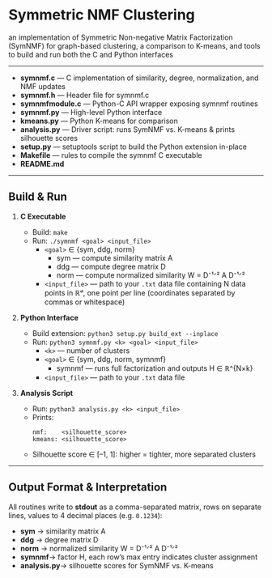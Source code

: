 # Symmetric NMF Clustering

an implementation of Symmetric Non-negative Matrix Factorization (SymNMF) for graph-based clustering, a comparison to K-means, and tools to build and run both the C and Python interfaces

---

- **symnmf.c**           — C implementation of similarity, degree, normalization, and NMF updates
- **symnmf.h**           — Header file for symnmf.c
- **symnmfmodule.c**     — Python-C API wrapper exposing symnmf routines
- **symnmf.py**          — High-level Python interface
- **kmeans.py**          — Python K-means for comparison
- **analysis.py**        — Driver script: runs SymNMF vs. K-means & prints silhouette scores
- **setup.py**           — setuptools script to build the Python extension in-place
- **Makefile**           — rules to compile the symnmf C executable
- **README.md**          

---

## Build & Run

1. **C Executable**
   - Build: `make`
   - Run: `./symnmf <goal> <input_file>`
     - `<goal>` ∈ {sym, ddg, norm}
       - sym  — compute similarity matrix A
       - ddg  — compute degree matrix D
       - norm — compute normalized similarity W = D⁻¹ᐟ² A D⁻¹ᐟ²
     - `<input_file>` — path to your `.txt` data file containing N data points in ℝᵈ, one point per line (coordinates separated by commas or whitespace)

2. **Python Interface**
   - Build extension: `python3 setup.py build_ext --inplace`
   - Run: `python3 symnmf.py <k> <goal> <input_file>`
     - `<k>` — number of clusters
     - `<goal>` ∈ {sym, ddg, norm, symnmf}
       - symnmf — runs full factorization and outputs H ∈ ℝ^{N×k}
     - `<input_file>` — path to your `.txt` data file

3. **Analysis Script**  
   - Run: `python3 analysis.py <k> <input_file>`
   - Prints:
     ```
     nmf:    <silhouette_score>
     kmeans: <silhouette_score>
     ```  
   - Silhouette score ∈ [–1, 1]: higher = tighter, more separated clusters

---

## Output Format & Interpretation

All routines write to **stdout** as a comma-separated matrix, rows on separate lines, values to 4 decimal places (e.g. `0.1234`):

- **sym**   → similarity matrix A
- **ddg**   → degree matrix D
- **norm**  → normalized similarity W = D⁻¹ᐟ² A D⁻¹ᐟ²
- **symnmf**→ factor H, each row’s max entry indicates cluster assignment
- **analysis.py**→ silhouette scores for SymNMF vs. K-means
